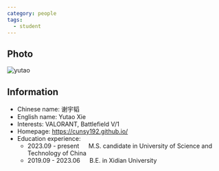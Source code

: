 ```yaml
---
category: people
tags:
  - student
---
```


## Photo

![yutao](https://github.com/ustc-ivclab/ustc-ivclab.github.io/assets/116997215/dec39262-7868-49db-a69e-a9e5fc01fb7f)

## Information

- Chinese name: 谢宇韬
- English name: Yutao Xie
- Interests: VALORANT, Battlefield Ⅴ/1
- Homepage:  https://cunsy192.github.io/
- Education experience:
  - 2023.09 - present   M.S. candidate in University of Science and Technology of China
  - 2019.09 - 2023.06   B.E. in Xidian University
